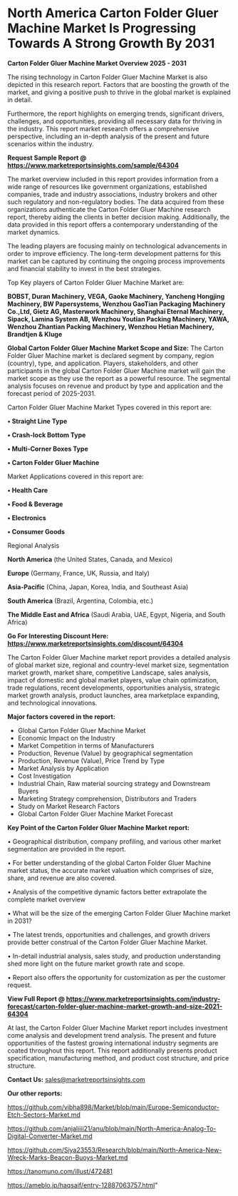 # North America Carton Folder Gluer Machine Market Is Progressing Towards A Strong Growth By 2031

<Strong> Carton Folder Gluer Machine Market Overview 2025 - 2031</strong>

The rising technology in Carton Folder Gluer Machine Market is also depicted in this research report. Factors that are boosting the growth of the market, and giving a positive push to thrive in the global market is explained in detail.

Furthermore, the report highlights on emerging trends, significant drivers, challenges, and opportunities, providing all necessary data for thriving in the industry. This report market research offers a comprehensive perspective, including an in-depth analysis of the present and future scenarios within the industry.

<strong>Request Sample Report @ <a href=https://www.marketreportsinsights.com/sample/64304>https://www.marketreportsinsights.com/sample/64304</a></strong>

The market overview included in this report provides information from a wide range of resources like government organizations, established companies, trade and industry associations, industry brokers and other such regulatory and non-regulatory bodies. The data acquired from these organizations authenticate the Carton Folder Gluer Machine research report, thereby aiding the clients in better decision making. Additionally, the data provided in this report offers a contemporary understanding of the market dynamics.

The leading players are focusing mainly on technological advancements in order to improve efficiency. The long-term development patterns for this market can be captured by continuing the ongoing process improvements and financial stability to invest in the best strategies.

Top Key players of Carton Folder Gluer Machine Market are:

<strong>BOBST, Duran Machinery, VEGA, Gaoke Machinery, Yancheng Hongjing Machinery, BW Papersystems, Wenzhou GaoTian Packaging Machinery Co.,Ltd, Gietz AG, Masterwork Machinery, Shanghai Eternal Machinery, Sipack, Lamina System AB, Wenzhou Youtian Packing Machinery, YAWA, Wenzhou Zhantian Packing Machinery, Wenzhou Hetian Machinery, Brandtjen & Kluge</strong>

<strong><b>Global Carton Folder Gluer Machine Market Scope and Size:</b></strong>
The Carton Folder Gluer Machine market is declared segment by company, region (country), type, and application. Players, stakeholders, and other participants in the global Carton Folder Gluer Machine market will gain the market scope as they use the report as a powerful resource. The segmental analysis focuses on revenue and product by type and application and the forecast period of 2025-2031.

Carton Folder Gluer Machine Market Types covered in this report are:

<strong>• Straight Line Type

• Crash-lock Bottom Type

• Multi-Corner Boxes Type

• Carton Folder Gluer Machine</strong>

Market Applications covered in this report are:

<strong>• Health Care

• Food & Beverage

• Electronics

• Consumer Goods</strong> 

Regional Analysis

<strong>North America</strong> (the United States, Canada, and Mexico)

<strong>Europe</strong> (Germany, France, UK, Russia, and Italy)

<strong>Asia-Pacific</strong> (China, Japan, Korea, India, and Southeast Asia)

<strong>South America</strong> (Brazil, Argentina, Colombia, etc.)

<strong>The Middle East and Africa</strong> (Saudi Arabia, UAE, Egypt, Nigeria, and South Africa)

<strong>Go For Interesting Discount Here: <a href=https://www.marketreportsinsights.com/discount/64304>https://www.marketreportsinsights.com/discount/64304</a></strong>

The Carton Folder Gluer Machine market report provides a detailed analysis of global market size, regional and country-level market size, segmentation market growth, market share, competitive Landscape, sales analysis, impact of domestic and global market players, value chain optimization, trade regulations, recent developments, opportunities analysis, strategic market growth analysis, product launches, area marketplace expanding, and technological innovations.

<strong><b>Major factors covered in the report:</b></strong>
<ul>
  <li>Global Carton Folder Gluer Machine Market </li>
  <li>Economic Impact on the Industry</li>
  <li>Market Competition in terms of Manufacturers</li>
  <li>Production, Revenue (Value) by geographical segmentation</li>
  <li>Production, Revenue (Value), Price Trend by Type</li>
  <li>Market Analysis by Application</li>
  <li>Cost Investigation</li>
  <li>Industrial Chain, Raw material sourcing strategy and Downstream Buyers</li>
  <li>Marketing Strategy comprehension, Distributors and Traders</li>
  <li>Study on Market Research Factors</li>
  <li>Global Carton Folder Gluer Machine Market Forecast</li>
</ul>

<strong><b>Key Point of the Carton Folder Gluer Machine Market report:</b></strong>

• Geographical distribution, company profiling, and various other market segmentation are provided in the report.

• For better understanding of the global Carton Folder Gluer Machine market status, the accurate market valuation which comprises of size, share, and revenue are also covered.

• Analysis of the competitive dynamic factors better extrapolate the complete market overview

• What will be the size of the emerging Carton Folder Gluer Machine market in 2031?

• The latest trends, opportunities and challenges, and growth drivers provide better construal of the Carton Folder Gluer Machine Market.

• In-detail industrial analysis, sales study, and production understanding shed more light on the future market growth rate and scope.

• Report also offers the opportunity for customization as per the customer request.

<strong><b>View Full Report @ <a href=https://www.marketreportsinsights.com/industry-forecast/carton-folder-gluer-machine-market-growth-and-size-2021-64304>https://www.marketreportsinsights.com/industry-forecast/carton-folder-gluer-machine-market-growth-and-size-2021-64304</a></b></strong>


At last, the Carton Folder Gluer Machine Market report includes investment come analysis and development trend analysis. The present and future opportunities of the fastest growing international industry segments are coated throughout this report. This report additionally presents product specification, manufacturing method, and product cost structure, and price structure.

<strong>Contact Us:</strong>
sales@marketreportsinsights.com

<strong>Our other reports:</strong>

<a href=https://github.com/vibha898/Market/blob/main/Europe-Semiconductor-Etch-Sectors-Market.md>https://github.com/vibha898/Market/blob/main/Europe-Semiconductor-Etch-Sectors-Market.md</a>

<a href=https://github.com/anjaliiii21/anu/blob/main/North-America-Analog-To-Digital-Converter-Market.md>https://github.com/anjaliiii21/anu/blob/main/North-America-Analog-To-Digital-Converter-Market.md</a>

<a href=https://github.com/Siya23553/Research/blob/main/North-America-New-Wreck-Marks-Beacon-Buoys-Market.md>https://github.com/Siya23553/Research/blob/main/North-America-New-Wreck-Marks-Beacon-Buoys-Market.md</a>

<a href=https://tanomuno.com/illust/472481>https://tanomuno.com/illust/472481</a>

<a href=https://ameblo.jp/haqsaif/entry-12887063757.html>https://ameblo.jp/haqsaif/entry-12887063757.html</a>"
